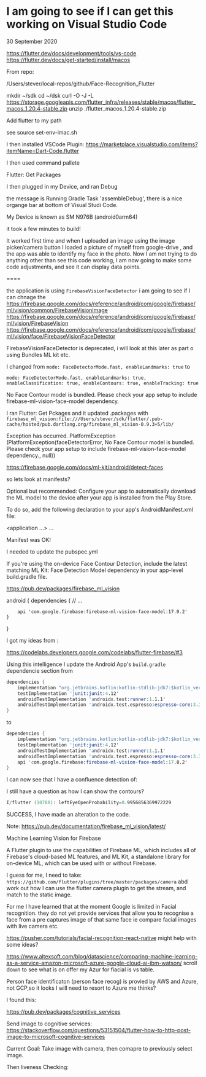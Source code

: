 # I am going to see if I can get this working on Visual Studio Code

30 September 2020

https://flutter.dev/docs/development/tools/vs-code
https://flutter.dev/docs/get-started/install/macos

From repo:

/Users/stever/local-repos/github/Face-Recognition_Flutter


mkdir ~/sdk
cd ~/dsk
curl -O -J -L https://storage.googleapis.com/flutter_infra/releases/stable/macos/flutter_macos_1.20.4-stable.zip
unzip ./flutter_macos_1.20.4-stable.zip

Add flutter to my path

see source set-env-imac.sh

I then installed VSCode Plugin: https://marketplace.visualstudio.com/items?itemName=Dart-Code.flutter


I then used command pallete

Flutter: Get Packages

I then plugged in my Device, and ran Debug

the message is Running Gradle Task 'assembleDebug', there is a nice organge bar at bottom of Visual Studi Code.

My Device is known as SM N976B (android0arm64)

it took a few minutes to build!

It worked first time and when I uploaded an image using the image picker/camera button I loaded a picture of myself from google-drive , and the app was able to identify my face in the photo. Now I am not trying to do anything other than see this code working, I am now going to make some code adjustments, and see it can display data points.

====

the application is using `FirebaseVisionFaceDetector` i am going to see if I can chnage the 
https://firebase.google.com/docs/reference/android/com/google/firebase/ml/vision/common/FirebaseVisionImage
https://firebase.google.com/docs/reference/android/com/google/firebase/ml/vision/FirebaseVision
https://firebase.google.com/docs/reference/android/com/google/firebase/ml/vision/face/FirebaseVisionFaceDetector

FirebaseVisionFaceDetector is deprecated, i will look at this later as part o using Bundles ML kit etc.

I changed from `mode: FaceDetectorMode.fast, enableLandmarks: true` to

`mode: FaceDetectorMode.fast, enableLandmarks: true, enableClassification: true, enableContours: true, enableTracking: true`

No Face Contour model is bundled. Please check your app setup to include firebase-ml-vision-face-model dependency.

I ran Flutter: Get Pckages and it updated .packages with 
`firebase_ml_vision:file:///Users/stever/sdk/flutter/.pub-cache/hosted/pub.dartlang.org/firebase_ml_vision-0.9.3+5/lib/`

Exception has occurred.
PlatformException (PlatformException(faceDetectorError, No Face Contour model is bundled. Please check your app setup to include firebase-ml-vision-face-model dependency., null))

https://firebase.google.com/docs/ml-kit/android/detect-faces


so lets look at manifests?

Optional but recommended: Configure your app to automatically download the ML model to the device after your app is installed from the Play Store.

To do so, add the following declaration to your app's AndroidManifest.xml file:

<application ...>
  ...
  <meta-data
      android:name="com.google.firebase.ml.vision.DEPENDENCIES"
      android:value="face" />
  <!-- To use multiple models: android:value="face,model2,model3" -->
</application>

Manifest was OK!

I needed to update the pubspec.yml


If you're using the on-device Face Contour Detection, include the latest matching ML Kit: Face Detection Model dependency in your app-level build.gradle file.

https://pub.dev/packages/firebase_ml_vision

android {
    dependencies {
        // ...

        api 'com.google.firebase:firebase-ml-vision-face-model:17.0.2'
    }
}

I got my ideas from :




https://codelabs.developers.google.com/codelabs/flutter-firebase/#3

Using this intelligence I update the Android App's `build.gradle` dependencie section from 

```s
dependencies {
    implementation "org.jetbrains.kotlin:kotlin-stdlib-jdk7:$kotlin_version"
    testImplementation 'junit:junit:4.12'
    androidTestImplementation 'androidx.test:runner:1.1.1'
    androidTestImplementation 'androidx.test.espresso:espresso-core:3.1.1'
}
```

to 
```s
dependencies {
    implementation "org.jetbrains.kotlin:kotlin-stdlib-jdk7:$kotlin_version"
    testImplementation 'junit:junit:4.12'
    androidTestImplementation 'androidx.test:runner:1.1.1'
    androidTestImplementation 'androidx.test.espresso:espresso-core:3.1.1'
    api 'com.google.firebase:firebase-ml-vision-face-model:17.0.2'
}
```
I can now see that I have a confluence detection of:

I still have a question as how I can show the contours? 

```s
I/flutter (10788): leftEyeOpenProbability=0.9956856369972229
```

SUCCESS, I have made an alteration to the code.


Note: https://pub.dev/documentation/firebase_ml_vision/latest/

Machine Learning Vision for Firebase

A Flutter plugin to use the capabilities of Firebase ML, which includes all of Firebase's cloud-based ML features, and ML Kit, a standalone library for on-device ML, which can be used with or without Firebase.

I guess for me, I need to take: `https://github.com/flutter/plugins/tree/master/packages/camera` abd work out how I can use the flutter camera plugin to get the stream, and match to the static image.

For me I have learned that at the moment Google is limited in Facial recognition. they do not yet provide services that allow you to recognise a face from a pre captures image of that same face ie compare facial images with live camera etc.

https://pusher.com/tutorials/facial-recognition-react-native might help with some ideas?

https://www.altexsoft.com/blog/datascience/comparing-machine-learning-as-a-service-amazon-microsoft-azure-google-cloud-ai-ibm-watson/
scroll down to see what is on offer my Azur for fiacial is vs table.

Person face identificaton (person face recog)  is provied by AWS and Azure, not GCP,so it looks I will need to resort to Azure me thinks?

I found this:

https://pub.dev/packages/cognitive_services

Send image to cognitive services:
https://stackoverflow.com/questions/53151504/flutter-how-to-http-post-image-to-microsoft-cognitive-services

Current Goal:
Take image with camera, then comapre to previously select image.

Then liveness Checking:








